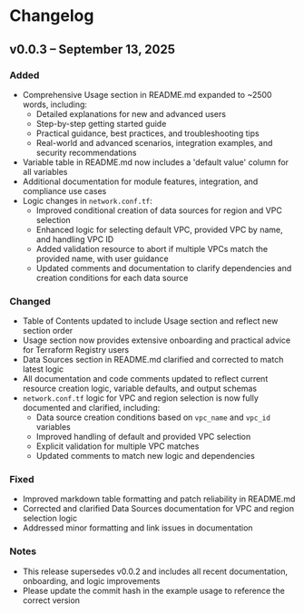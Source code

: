 # Changelog


## v0.0.3 – September 13, 2025

### Added
- Comprehensive Usage section in README.md expanded to ~2500 words, including:
  - Detailed explanations for new and advanced users
  - Step-by-step getting started guide
  - Practical guidance, best practices, and troubleshooting tips
  - Real-world and advanced scenarios, integration examples, and security recommendations
- Variable table in README.md now includes a 'default value' column for all variables
- Additional documentation for module features, integration, and compliance use cases
- Logic changes in `network.conf.tf`:
  - Improved conditional creation of data sources for region and VPC selection
  - Enhanced logic for selecting default VPC, provided VPC by name, and handling VPC ID
  - Added validation resource to abort if multiple VPCs match the provided name, with user guidance
  - Updated comments and documentation to clarify dependencies and creation conditions for each data source

### Changed
- Table of Contents updated to include Usage section and reflect new section order
- Usage section now provides extensive onboarding and practical advice for Terraform Registry users
- Data Sources section in README.md clarified and corrected to match latest logic
- All documentation and code comments updated to reflect current resource creation logic, variable defaults, and output schemas
- `network.conf.tf` logic for VPC and region selection is now fully documented and clarified, including:
  - Data source creation conditions based on `vpc_name` and `vpc_id` variables
  - Improved handling of default and provided VPC selection
  - Explicit validation for multiple VPC matches
  - Updated comments to match new logic and dependencies

### Fixed
- Improved markdown table formatting and patch reliability in README.md
- Corrected and clarified Data Sources documentation for VPC and region selection logic
- Addressed minor formatting and link issues in documentation

### Notes
- This release supersedes v0.0.2 and includes all recent documentation, onboarding, and logic improvements
- Please update the commit hash in the example usage to reference the correct version
